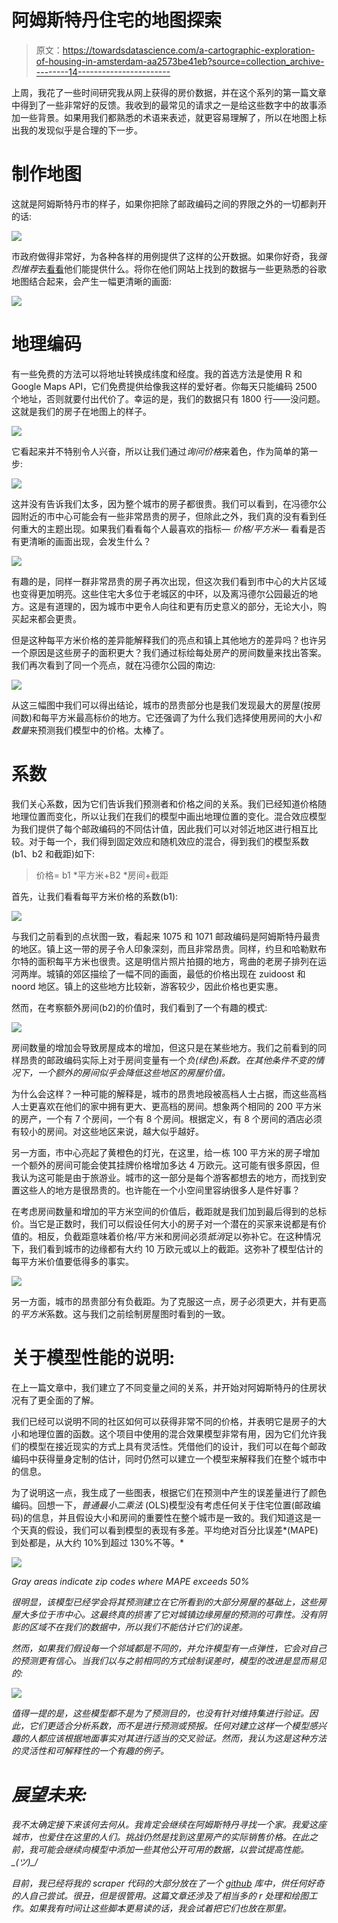 # 阿姆斯特丹住宅的地图探索

> 原文：<https://towardsdatascience.com/a-cartographic-exploration-of-housing-in-amsterdam-aa2573be41eb?source=collection_archive---------14----------------------->

上周，我花了一些时间研究我从网上获得的房价数据，并在这个系列的第一篇文章中得到了一些非常好的反馈。我收到的最常见的请求之一是给这些数字中的故事添加一些背景。如果用我们都熟悉的术语来表述，就更容易理解了，所以在地图上标出我的发现似乎是合理的下一步。

# 制作地图

这就是阿姆斯特丹市的样子，如果你把除了邮政编码之间的界限之外的一切都剥开的话:

![](img/ed383c19d4c3e765ba463125d37e390f.png)

市政府做得非常好，为各种各样的用例提供了这样的公开数据。如果你好奇，我*强烈推荐*去[看看](https://maps.amsterdam.nl/open_geodata/)他们能提供什么。将你在他们网站上找到的数据与一些更熟悉的谷歌地图结合起来，会产生一幅更清晰的画面:

![](img/84124956f7826d0d8681b5a3081b5729.png)

# 地理编码

有一些免费的方法可以将地址转换成纬度和经度。我的首选方法是使用 R 和 Google Maps API，它们免费提供给像我这样的爱好者。你每天只能编码 2500 个地址，否则就要付出代价了。幸运的是，我们的数据只有 1800 行——没问题。这就是我们的房子在地图上的样子。

![](img/3cd5ee40a90eb624cb88570bae01b31f.png)

它看起来并不特别令人兴奋，所以让我们通过*询问价格*来着色，作为简单的第一步:

![](img/96254fb1d9233834f2ed2692b7fefbd8.png)

这并没有告诉我们太多，因为整个城市的房子都很贵。我们可以看到，在冯德尔公园附近的市中心可能会有一些非常昂贵的房子，但除此之外，我们真的没有看到任何重大的主题出现。如果我们看看每个人最喜欢的指标— *价格/平方米—* 看看是否有更清晰的画面出现，会发生什么？

![](img/a9d8cb8b5e66f1edbd5411d792ef7406.png)

有趣的是，同样一群非常昂贵的房子再次出现，但这次我们看到市中心的大片区域也变得更加明亮。这些住宅大多位于老城区的中环，以及离冯德尔公园最近的地方。这是有道理的，因为城市中更令人向往和更有历史意义的部分，无论大小，购买起来都会更贵。

但是这种每平方米价格的差异能解释我们的亮点和镇上其他地方的差异吗？也许另一个原因是这些房子的面积更大？我们通过标绘每处房产的房间数量来找出答案。我们再次看到了同一个亮点，就在冯德尔公园的南边:

![](img/353cbf83c3037184d7d32489d6412686.png)

从这三幅图中我们可以得出结论，城市的昂贵部分也是我们发现最大的房屋(按房间数)和每平方米最高标价的地方。它还强调了为什么我们选择使用房间的大小*和数量*来预测我们模型中的价格。太棒了。

# 系数

我们关心系数，因为它们告诉我们预测者和价格之间的关系。我们已经知道价格随地理位置而变化，所以让我们在我们的模型中画出地理位置的变化。混合效应模型为我们提供了每个邮政编码的不同估计值，因此我们可以对邻近地区进行相互比较。对于每一个，我们得到固定效应和随机效应的混合，得到我们的模型系数(b1、b2 和截距)如下:

> 价格= b1 *平方米+B2 *房间+截距

首先，让我们看看每平方米价格的系数(b1):

![](img/ca3f0edafc63d0b779347229ff647e41.png)

与我们之前看到的点状图一致，看起来 1075 和 1071 邮政编码是阿姆斯特丹最贵的地区。镇上这一带的房子令人印象深刻，而且非常昂贵。同样，约旦和哈勒默布尔特的面积每平方米也很贵。这是明信片照片拍摄的地方，弯曲的老房子排列在运河两岸。城镇的郊区描绘了一幅不同的画面，最低的价格出现在 zuidoost 和 noord 地区。镇上的这些地方比较新，游客较少，因此价格也更实惠。

然而，在考察额外房间(b2)的价值时，我们看到了一个有趣的模式:

![](img/8c4b4e3a75b5cb9ecc4fd620a25a46ad.png)

房间数量的增加会导致房屋成本的增加，但这只是在某些地方。我们之前看到的同样昂贵的邮政编码实际上对于房间变量有一个*负(绿色)*系数。在其他条件不变的情况下，一个额外的房间似乎会降低这些地区的房屋价值*。*

为什么会这样？一种可能的解释是，城市的昂贵地段被高档人士占据，而这些高档人士更喜欢在他们的家中拥有更大、更高档的房间。想象两个相同的 200 平方米的房产，一个有 7 个房间，一个有 8 个房间。根据定义，有 8 个房间的酒店必须有较小的房间。对这些地区来说，越大似乎越好。

另一方面，市中心亮起了黄橙色的灯光，在这里，给一栋 100 平方米的房子增加一个额外的房间可能会使其挂牌价格增加多达 4 万欧元。这可能有很多原因，但我认为这可能是由于旅游业。城市的这一部分是每个游客都想去的地方，而找到安置这些人的地方是很昂贵的。也许能在一个小空间里容纳很多人是件好事？

在考虑房间数量和增加的平方米空间的价值后，截距就是我们加到最后得到的总标价。当它是正数时，我们可以假设任何大小的房子对一个潜在的买家来说都是有价值的。相反，负截距意味着价格/平方米和房间必须*抵消*足以弥补它。在这种情况下，我们看到城市的边缘都有大约 10 万欧元或以上的截距。这弥补了模型估计的每平方米价值要低得多的事实。

![](img/24523da6aa04a51c54ce904cd52d9cc2.png)

另一方面，城市的昂贵部分有负截距。为了克服这一点，房子必须更大，并有更高的*平方米*系数。这与我们之前绘制房屋图时看到的一致。

# 关于模型性能的说明:

在上一篇文章中，我们建立了不同变量之间的关系，并开始对阿姆斯特丹的住房状况有了更全面的了解。

我们已经可以说明不同的社区如何可以获得非常不同的价格，并表明它是房子的大小和地理位置的函数。这个项目中使用的混合效果模型非常有用，因为它们允许我们的模型在接近现实的方式上具有灵活性。凭借他们的设计，我们可以在每个邮政编码中获得量身定制的估计，同时仍然可以建立一个模型来解释我们在整个城市中的信息。

为了说明这一点，我生成了一些图表，根据它们在预测中产生的误差量进行了颜色编码。回想一下，*普通最小二乘法* (OLS)模型没有考虑任何关于住宅位置(邮政编码)的信息，并且假设大小和房间的重要性在整个城市是一致的。我们知道这是一个天真的假设，我们可以看到模型的表现有多差。平均绝对百分比误差*(MAPE)到处都是，从大约 10%到超过 130%不等。*

*![](img/8aff717a45c1f566fb7ee67e51b89c75.png)*

*Gray areas indicate zip codes where MAPE exceeds 50%*

*很明显，该模型已经学会将其预测建立在它所看到的大部分房屋的基础上，这些房屋大多位于市中心。这最终真的损害了它对城镇边缘房屋的预测的可靠性。没有阴影的区域不在我们的数据中，所以我们不能估计它们的误差。*

*然而，如果我们假设每一个邻域都是不同的，并允许模型有一点弹性，它会对自己的预测更有信心。当我们以与之前相同的方式绘制误差时，模型的改进是显而易见的:*

*![](img/ce9641129bc34b28920f71abd8048d82.png)*

*值得一提的是，这些模型都不是为了预测目的，也没有针对维持集进行验证。因此，它们更适合分析系数，而不是进行预测或预报。任何对建立这样一个模型感兴趣的人都应该根据地面事实对其进行适当的交叉验证。然而，我认为这是这种方法的灵活性和可解释性的一个有趣的例子。*

# *展望未来:*

*我不太确定接下来该何去何从。我肯定会继续在阿姆斯特丹寻找一个家。我爱这座城市，也爱住在这里的人们。挑战仍然是找到这里房产的实际销售价格。在此之前，我可能会继续向模型中添加一些其他公开可用的数据，以尝试提高性能。\_(ツ)_/*

*目前，我已经将我的 scraper 代码的大部分放在了一个 [github](https://github.com/mtoconnor3/funda) 库中，供任何好奇的人自己尝试。很丑，但是很管用。这篇文章还涉及了相当多的 r 处理和绘图工作。如果我有时间让这些脚本更易读的话，我会试着把它们也放在那里。*